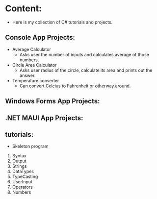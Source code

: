 # Content:

* Here is my collection of C# tutorials and projects.

## Console App Projects:

* Average Calculator
    * Asks user the number of inputs and calculates average of those numbers.
* Circle Area Calculator
    * Asks user radius of the circle, calculate its area and prints out the answer.
* Temperature converter
    * Can convert Celcius to Fahrenheit or otherway around.

## Windows Forms App Projects:

## .NET MAUI App Projects:

## tutorials:

* Skeleton program
1. Syntax
2. Output
3. Strings
4. DataTypes
5. TypeCasting
6. UserInput
7. Operators
8. Numbers

